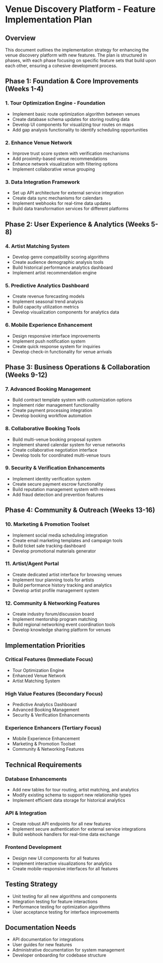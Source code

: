 # Venue Discovery Platform - Feature Implementation Plan

## Overview
This document outlines the implementation strategy for enhancing the venue discovery platform with new features. The plan is structured in phases, with each phase focusing on specific feature sets that build upon each other, ensuring a cohesive development process.

## Phase 1: Foundation & Core Improvements (Weeks 1-4)

### 1. Tour Optimization Engine - Foundation
- Implement basic route optimization algorithm between venues
- Create database schema updates for storing routing data
- Develop UI components for visualizing tour routes on maps
- Add gap analysis functionality to identify scheduling opportunities

### 2. Enhance Venue Network
- Improve trust score system with verification mechanisms
- Add proximity-based venue recommendations
- Enhance network visualization with filtering options
- Implement collaborative venue grouping

### 3. Data Integration Framework
- Set up API architecture for external service integration
- Create data sync mechanisms for calendars
- Implement webhooks for real-time data updates
- Build data transformation services for different platforms

## Phase 2: User Experience & Analytics (Weeks 5-8)

### 4. Artist Matching System
- Develop genre compatibility scoring algorithms
- Create audience demographic analysis tools
- Build historical performance analytics dashboard
- Implement artist recommendation engine

### 5. Predictive Analytics Dashboard
- Create revenue forecasting models
- Implement seasonal trend analysis
- Build capacity utilization metrics
- Develop visualization components for analytics data

### 6. Mobile Experience Enhancement
- Design responsive interface improvements
- Implement push notification system
- Create quick response system for inquiries
- Develop check-in functionality for venue arrivals

## Phase 3: Business Operations & Collaboration (Weeks 9-12)

### 7. Advanced Booking Management
- Build contract template system with customization options
- Implement rider management functionality
- Create payment processing integration
- Develop booking workflow automation

### 8. Collaborative Booking Tools
- Build multi-venue booking proposal system
- Implement shared calendar system for venue networks
- Create collaborative negotiation interface
- Develop tools for coordinated multi-venue tours

### 9. Security & Verification Enhancements
- Implement identity verification system
- Create secure payment escrow functionality
- Build reputation management system with reviews
- Add fraud detection and prevention features

## Phase 4: Community & Outreach (Weeks 13-16)

### 10. Marketing & Promotion Toolset
- Implement social media scheduling integration
- Create email marketing templates and campaign tools
- Build ticket sale tracking dashboard
- Develop promotional materials generator

### 11. Artist/Agent Portal
- Create dedicated artist interface for browsing venues
- Implement tour planning tools for artists
- Build performance history tracking and analytics
- Develop artist profile management system

### 12. Community & Networking Features
- Create industry forum/discussion board
- Implement mentorship program matching
- Build regional networking event coordination tools
- Develop knowledge sharing platform for venues

## Implementation Priorities

### Critical Features (Immediate Focus)
- Tour Optimization Engine
- Enhanced Venue Network
- Artist Matching System

### High Value Features (Secondary Focus)
- Predictive Analytics Dashboard
- Advanced Booking Management
- Security & Verification Enhancements

### Experience Enhancers (Tertiary Focus)
- Mobile Experience Enhancement
- Marketing & Promotion Toolset
- Community & Networking Features

## Technical Requirements

### Database Enhancements
- Add new tables for tour routing, artist matching, and analytics
- Modify existing schema to support new relationship types
- Implement efficient data storage for historical analytics

### API & Integration
- Create robust API endpoints for all new features
- Implement secure authentication for external service integrations
- Build webhook handlers for real-time data exchange

### Frontend Development
- Design new UI components for all features
- Implement interactive visualizations for analytics
- Create mobile-responsive interfaces for all features

## Testing Strategy
- Unit testing for all new algorithms and components
- Integration testing for feature interactions
- Performance testing for optimization algorithms
- User acceptance testing for interface improvements

## Documentation Needs
- API documentation for integrations
- User guides for new features
- Administrative documentation for system management
- Developer onboarding for codebase structure